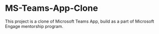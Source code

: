 # MS-Teams-App-Clone
This project is a clone of Microsoft Teams App, build as a part of Microsoft Engage mentorship program.
